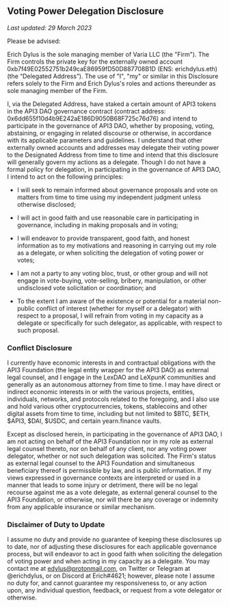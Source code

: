 ## Voting Power Delegation Disclosure

*Last updated: 29 March 2023*

Please be advised:

Erich Dylus is the sole managing member of Varia LLC (the "Firm"). The Firm controls the private key for the externally owned account 0xb7f49E02552751b249caE86959fD50D887708B1D (ENS: erichdylus.eth) (the “Delegated Address”). The use of "I", "my" or similar in this Disclosure refers solely to the Firm and Erich Dylus's roles and actions thereunder as sole managing member of the Firm. 

I, via the Delegated Address, have staked a certain amount of API3 tokens in the API3 DAO governance contract (contract address: 0x6dd655f10d4b9E242aE186D9050B68F725c76d76) and intend to participate in the governance of API3 DAO, whether by proposing, voting, abstaining, or engaging in related discourse or otherwise, in accordance with its applicable parameters and guidelines. I understand that other externally owned accounts and addresses may delegate their voting power to the Designated Address from time to time and intend that this disclosure will generally govern my actions as a delegate.
Though I do not have a formal policy for delegation, in participating in the governance of API3 DAO, I intend to act on the following principles:

-	I will seek to remain informed about governance proposals and vote on matters from time to time using my independent judgment unless otherwise disclosed;

-	I will act in good faith and use reasonable care in participating in governance, including in making proposals and in voting;

-	I will endeavor to provide transparent, good faith, and honest information as to my motivations and reasoning in carrying out my role as a delegate, or when soliciting the delegation of voting power or votes;

-	I am not a party to any voting bloc, trust, or other group and will not engage in vote-buying, vote-selling, bribery, manipulation, or other undisclosed vote solicitation or coordination; and

-	To the extent I am aware of the existence or potential for a material non-public conflict of interest (whether for myself or a delegator) with respect to a proposal, I will refrain from voting in my capacity as a delegate or specifically for such delegator, as applicable, with respect to such proposal. 

### Conflict Disclosure

I currently have economic interests in and contractual obligations with the API3 Foundation (the legal entity wrapper for the API3 DAO) as external legal counsel, and I engage in the LexDAO and LeXpunK communities and generally as an autonomous attorney from time to time. I may have direct or indirect economic interests in or with the various projects, entities, individuals, networks, and protocols related to the foregoing, and I also use and hold various other cryptocurrencies, tokens, stablecoins and other digital assets from time to time, including but not limited to $BTC, $ETH, $API3, $DAI, $USDC, and certain yearn.finance vaults.

Except as disclosed herein, in participating in the governance of API3 DAO, I am not acting on behalf of the API3 Foundation nor in my role as external legal counsel thereto, nor on behalf of any client, nor any voting power delegator, whether or not such delegation was solicited. The Firm's status as external legal counsel to the API3 Foundation and simultaneous beneficiary thereof is permissible by law, and is public information. If my views expressed in governance contexts are interpreted or used in a manner that leads to some injury or detriment, there will be no legal recourse against me as a vote delegate, as external general counsel to the API3 Foundation, or otherwise, nor will there be any coverage or indemnity from any applicable insurance or similar mechanism.
### Disclaimer of Duty to Update

I assume no duty and provide no guarantee of keeping these disclosures up to date, nor of adjusting these disclosures for each applicable governance process, but will endeavor to act in good faith when soliciting the delegation of voting power and when acting in my capacity as a delegate.
You may contact me at edylus@protonmail.com, on Twitter or Telegram at @erichdylus, or on Discord at Erich#4621; however, please note I assume no duty for, and cannot guarantee my responsiveness to, or any action upon, any individual question, feedback, or request from a vote delegator or otherwise.

